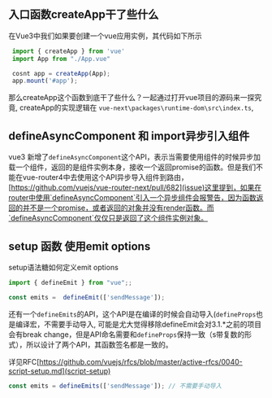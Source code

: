 ## 入口函数createApp干了些什么

在Vue3中我们如果要创建一个vue应用实例，其代码如下所示

```js
 import { createApp } from 'vue'
 import App from "./App.vue"

 cosnt app = createApp(App);
 app.mount('#app');
```

那么createApp这个函数到底干了些什么？一起通过打开vue项目的源码来一探究竟, createApp的实现逻辑在
`vue-next\packages\runtime-dom\src\index.ts`,


## defineAsyncComponent 和 import异步引入组件

vue3 新增了`defineAsyncComponent`这个API，表示当需要使用组件的时候异步加载一个组件，返回的是组件实例本身，接收一个返回promise的函数。但是我们不能在vue-router4中去使用这个API异步导入组件到路由，[https://github.com/vuejs/vue-router-next/pull/682](issue)这里提到，如果在router中使用`defineAsyncComponent`引入一个异步组件会报警告，因为函数返回的并不是一个promise，或者返回的对象并没有render函数。而`defineAsyncComponent`仅仅只是返回了这个组件实例对象。


## setup 函数 使用emit options

setup语法糖如何定义emit options

```js
import { defineEmit } from "vue";;

const emits =  defineEmit(['sendMessage']);
```

还有一个`defineEmits`的API，这个API是在编译的时候会自动导入(`defineProps`也是编译宏，不需要手动导入, 可能是尤大觉得移除defineEmit会对3.1.*之前的项目会有break change，但是API命名需要和`defineProps`保持一致（s带复数的形式），所以设计了两个API，其函数签名都是一致的。

详见RFC[https://github.com/vuejs/rfcs/blob/master/active-rfcs/0040-script-setup.md](script-setup)

```js
const emits = defineEmits(['sendMessage']); // 不需要手动导入
```